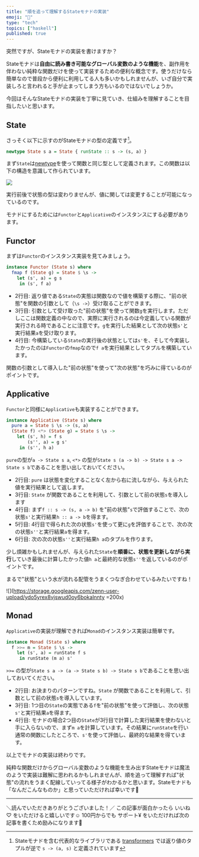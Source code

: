 ```yaml
---
title: "順を追って理解するStateモナドの実装"
emoji: "🐘"
type: "tech"
topics: ["haskell"]
published: true
---
```

突然ですが、Stateモナドの実装を書けますか？

Stateモナドは**自由に読み書き可能なグローバル変数のような機能**を、副作用を伴わない純粋な関数だけを使って実装するための便利な概念です。使うだけなら簡単なので普段から便利に利用してる人も多いかもしれませんが、いざ自分で実装しろと言われると手が止まってしまう方もいるのではないでしょうか。

今回はそんなStateモナドの実装を丁寧に見ていき、仕組みを理解することを目指したいと思います。

## State

さっそく以下に示すのがStateモナドの型の定義です[^1]。

```hs
newtype State s a = State { runState :: s -> (s, a) }
```

まず`State`は[newtype](https://qiita.com/Izawa_/items/9e641d7145fb9d4c4155)を使って関数と同じ型として定義されます。この関数は以下の構造を意識して作られています。

![](https://storage.googleapis.com/zenn-user-upload/fho29o47y8zljgq91xmrbxe9ky9t)

実行前後で状態の型は変わりませんが、値に関しては変更することが可能になっているのです。

モナドにするためには`Functor`と`Applicative`のインスタンスにする必要があります。

## Functor

まずは`Functor`のインスタンス実装を見てみましょう。

```hs
instance Functor (State s) where
  fmap f (State g) = State $ \s ->
    let (s', a) = g s
     in (s', f a)
```

- 2行目: 返り値である`State`の実態は関数なので値を構築する際に、"前の状態"を関数の引数として（`\s ->`）受け取ることができます。
- 3行目: 引数として受け取った"前の状態"を使って関数`g`を実行します。ただしここは関数定義の中なので、実際に実行されるのは今定義している関数が実行される時であることに注意です。`g`を実行した結果として次の状態`s'`と実行結果`a`を受け取ります。
- 4行目: 今構築している`State`の実行後の状態としては`s'`を、そして今実装したかったのは`Functor`の`fmap`なので`f a`を実行結果としてタプルを構築しています。

関数の引数として導入した"前の状態"を使って"次の状態"を巧みに得ているのがポイントです。

## Applicative

`Functor`と同様に`Applicative`も実装することができます。

```hs
instance Applicative (State s) where
  pure a = State $ \s -> (s, a)
  (State f) <*> (State g) = State $ \s ->
    let (s', h) = f s
        (s'', a) = g s'
     in (s'', h a)
```

`pure`の型が`a -> State s a`, `<*>` の型が`State s (a -> b) -> State s a -> State s b`であることを思い出しておいてください。

- 2行目: `pure` は状態を変化することなく左から右に流しながら、与えられた値を実行結果として返します。
- 3行目: `State` が関数であることを利用して、引数として前の状態`s`を導入します
- 4行目: まず`f :: s -> (s, a -> b)` を"前の状態"`s`で評価することで、次の状態`s'`と実行結果`h :: a -> b`を得ます。
- 5行目: 4行目で得られた次の状態`s'`を使って更に`g`を評価することで、次の次の状態`s''`と実行結果`a`を得ます。
- 6行目: 次の次の状態`s''`と実行結果`h a`のタプルを作ります。

少し煩雑かもしれませんが、与えられた`State`を**順番に、状態を更新しながら実行**していき最後に計算したかった値`h a`と最終的な状態`s''`を返しているのがポイントです。

まるで"状態"という水が流れる配管をうまくつなぎ合わせているみたいですね！

![](https://storage.googleapis.com/zenn-user-upload/ydo5yrex8vjswud0oy6bokalnnty =200x)

## Monad

`Applicative`の実装が理解できれば`Monad`のインスタンス実装は簡単です。

```hs
instance Monad (State s) where
  f >>= m = State $ \s ->
    let (s', a) = runState f s
     in runState (m a) s'
```

`>>=` の型が`State s a -> (a -> State s b) -> State s b`であることを思い出しておいてください。

- 2行目: お決まりのパターンですね。`State` が関数であることを利用して、引数として前の状態`s`を導入しています。
- 3行目: 1つ目の`State`の実態である`f`を"前の状態"を使って評価し、次の状態`s'`と実行結果`a`を得ます。
- 4行目: モナドの場合2つ目の`State`が3行目で計算した実行結果を使わないと手に入らないので、まず`m a`を計算しています。その結果に`runState`を行い通常の関数にしたところで、`s'`を使って評価し、最終的な結果を得ています。

以上でモナドの実装は終わりです。

純粋な関数だけからグローバル変数のような機能を生み出すStateモナドは魔法のようで実装は難解に思われるかもしれませんが、順を追って理解すれば"状態"の流れをうまく配線していってる様子がわかるかと思います。Stateモナドも「なんだこんなものか」と思っていただければ幸いです🤗

----

＼読んでいただきありがとうございました！／
この記事が面白かったら いいね♡ をいただけると嬉しいです☺️
100円からでも サポート¥ をいただければ次の記事を書くため励みになります🙌

[^1]: Stateモナドを含む代表的なライブラリである [transformers](https://hackage.haskell.org/package/transformers-0.5.6.2/docs/Control-Monad-Trans-State-Lazy.html) では返り値のタプルが逆で `s -> (a, s)` と定義されています